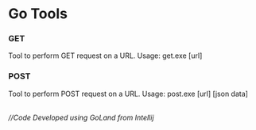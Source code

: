 # Go Tools

### GET
Tool to perform GET request on a URL. Usage: get.exe [url]

### POST
Tool to perform POST request on a URL. Usage: post.exe [url] [json data]

<br><i> //Code Developed using GoLand from Intellij </i>

